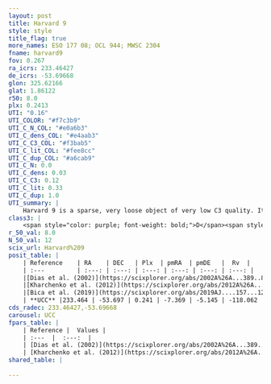 ```yaml
---
layout: post
title: Harvard 9
style: style
title_flag: true
more_names: ESO 177 08; OCL 944; MWSC 2304
fname: harvard9
fov: 0.267
ra_icrs: 233.46427
de_icrs: -53.69668
glon: 325.62166
glat: 1.86122
r50: 8.0
plx: 0.2413
UTI: "0.16"
UTI_COLOR: "#f7c3b9"
UTI_C_N_COL: "#e0a6b3"
UTI_C_dens_COL: "#e4aab3"
UTI_C_C3_COL: "#f3bab5"
UTI_C_lit_COL: "#fee8cc"
UTI_C_dup_COL: "#a6cab9"
UTI_C_N: 0.0
UTI_C_dens: 0.03
UTI_C_C3: 0.12
UTI_C_lit: 0.33
UTI_C_dup: 1.0
UTI_summary: |
    Harvard 9 is a sparse, very loose object of very low C3 quality. It is poorly studied in the literature, with no articles listed in the last 6 years.<br><br><span style="color: #99180f; font-weight: bold;">Warning: </span>contains less than 25 stars with <i>P>0.5</i> estimated.
class3: |
    <span style="color: purple; font-weight: bold;">D</span><span style="color: red; font-weight: bold;">C</span>
r_50_val: 8.0
N_50_val: 12
scix_url: Harvard%209
posit_table: |
    | Reference    | RA    | DEC   | Plx  | pmRA  | pmDE   |  Rv  |
    | :---         | :---: | :---: | :---: | :---: | :---: | :---: |
    |[Dias et al. (2002)](https://scixplorer.org/abs/2002A%26A...389..871D) | 233.442 | -53.667 | -- | -1.81 | -2.53 | -- |
    |[Kharchenko et al. (2012)](https://scixplorer.org/abs/2012A%26A...543A.156K) | 233.46 | -53.68 | -- | -4.21 | -2.97 | -- |
    |[Bica et al. (2019)](https://scixplorer.org/abs/2019AJ....157...12B) | 233.443 | -53.677 | -- | -- | -- | -- |
    | **UCC** |233.464 | -53.697 | 0.241 | -7.369 | -5.145 | -118.062 | 
cds_radec: 233.46427,-53.69668
carousel: UCC
fpars_table: |
    | Reference |  Values |
    | :---  |  :---:  |
    | [Dias et al. (2002)](https://scixplorer.org/abs/2002A%26A...389..871D) | `E(B-V)=0.937, Dist=1478.0, Age=8.25` |
    | [Kharchenko et al. (2012)](https://scixplorer.org/abs/2012A%26A...543A.156K) | `e_bv=0.937, distance=1478, log_age=8.25` |
shared_table: |
    
---
```

